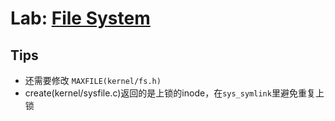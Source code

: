 # Lab: [File System](https://pdos.csail.mit.edu/6.828/2020/labs/fs.html)

## Tips
- 还需要修改 `MAXFILE(kernel/fs.h)` 
- create(kernel/sysfile.c)返回的是上锁的inode，在`sys_symlink`里避免重复上锁